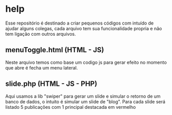 # help

Esse repositório é destinado a criar pequenos códigos com intuído de ajudar alguns colegas, cada arquivo tem sua funcionalidade propria e não tem ligação com outros arquivos.

## menuToggle.html (HTML - JS)
  Neste arquivo temos como base um codigo js para gerar efeito no momento que abre é fecha um menu lateral.
## slide.php (HTML - JS - PHP)
  Aqui usamos a lib "swiper" para gerar um slide e simular o retorno de um banco de dados, o intuito é simular um slide de "blog". Para cada slide será listado 5 publicações com 1 principal destacada em vermelho
